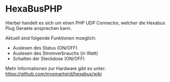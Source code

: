 HexaBusPHP
==========

Hierbei handelt es sich um einen PHP UDP Connector, welcher die Hexabus Plug Geraete ansprechen kann.

Aktuell sind folgende Funktionen moeglich:
- Auslesen des Status (ON/OFF)
- Auslesen des Stromverbrauchs (in Watt)
- Schalten der Steckdose (ON/OFF)

Mehr Informationen zur Hardware gibt es unter:
https://github.com/mysmartgrid/hexabus/wiki
